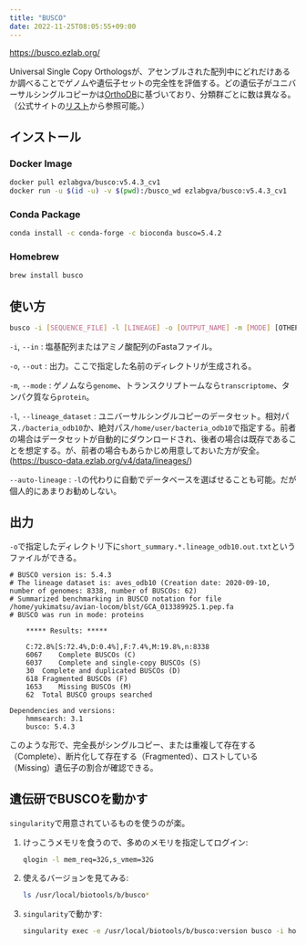 ```yaml
---
title: "BUSCO"
date: 2022-11-25T08:05:55+09:00
---
```


https://busco.ezlab.org/

Universal Single Copy Orthologsが、アセンブルされた配列中にどれだけあるか調べることでゲノムや遺伝子セットの完全性を評価する。どの遺伝子がユニバーサルシングルコピーかは[OrthoDB](http://www.orthodb.org/)に基づいており、分類群ごとに数は異なる。（公式サイトの[リスト](https://busco.ezlab.org/list_of_lineages.html)から参照可能。）


## インストール
### Docker Image
```bash
docker pull ezlabgva/busco:v5.4.3_cv1
docker run -u $(id -u) -v $(pwd):/busco_wd ezlabgva/busco:v5.4.3_cv1
```

### Conda Package
```bash
conda install -c conda-forge -c bioconda busco=5.4.2
```

### Homebrew
```bash
brew install busco
```


## 使い方
```bash
busco -i [SEQUENCE_FILE] -l [LINEAGE] -o [OUTPUT_NAME] -m [MODE] [OTHER OPTIONS]
```

`-i`, `--in`
:	塩基配列またはアミノ酸配列のFastaファイル。

`-o`, `--out`
:	出力。ここで指定した名前のディレクトリが生成される。

`-m`, `--mode`
:	ゲノムなら`genome`、トランスクリプトームなら`transcriptome`、タンパク質なら`protein`。

`-l`, `--lineage_dataset`
:	ユニバーサルシングルコピーのデータセット。相対パス`./bacteria_odb10`か、絶対パス`/home/user/bacteria_odb10`で指定する。前者の場合はデータセットが自動的にダウンロードされ、後者の場合は既存であることを想定する。が、前者の場合もあらかじめ用意しておいた方が安全。(https://busco-data.ezlab.org/v4/data/lineages/)

`--auto-lineage`
:	`-l`の代わりに自動でデータベースを選ばせることも可能。だが個人的にあまりお勧めしない。


## 出力
`-o`で指定したディレクトリ下に`short_summary.*.lineage_odb10.out.txt`というファイルができる。
```
# BUSCO version is: 5.4.3 
# The lineage dataset is: aves_odb10 (Creation date: 2020-09-10, number of genomes: 8338, number of BUSCOs: 62)
# Summarized benchmarking in BUSCO notation for file /home/yukimatsu/avian-locom/blst/GCA_013389925.1.pep.fa
# BUSCO was run in mode: proteins

    ***** Results: *****

    C:72.8%[S:72.4%,D:0.4%],F:7.4%,M:19.8%,n:8338   
    6067    Complete BUSCOs (C)         
    6037    Complete and single-copy BUSCOs (S) 
    30  Complete and duplicated BUSCOs (D)  
    618 Fragmented BUSCOs (F)           
    1653    Missing BUSCOs (M)          
    62  Total BUSCO groups searched     

Dependencies and versions:
    hmmsearch: 3.1
    busco: 5.4.3
```

このような形で、完全長がシングルコピー、または重複して存在する（Complete）、断片化して存在する（Fragmented）、ロストしている（Missing）遺伝子の割合が確認できる。


## 遺伝研でBUSCOを動かす
`singularity`で用意されているものを使うのが楽。

1. けっこうメモリを食うので、多めのメモリを指定してログイン:
	```bash
	qlogin -l mem_req=32G,s_vmem=32G
	```

2. 使えるバージョンを見てみる:
	```bash
	ls /usr/local/biotools/b/busco*
	```

3. `singularity`で動かす:
	```bash
	singularity exec -e /usr/local/biotools/b/busco:version busco -i hoge.fa -o fuga -l bacteria_odb10 -m protein
	```

